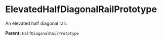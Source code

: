 # ElevatedHalfDiagonalRailPrototype

An elevated half diagonal rail.

**Parent:** `HalfDiagonalRailPrototype`


